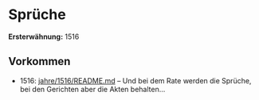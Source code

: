 # Sprüche

**Ersterwähnung:** 1516

## Vorkommen
- 1516: [jahre/1516/README.md](../jahre/1516/README.md) – Und
bei dem Rate werden die Sprüche, bei den Gerichten aber
die Akten behalten...
